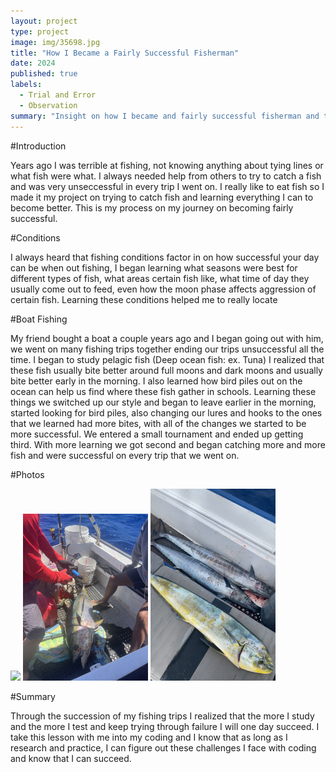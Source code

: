 ```yaml
---
layout: project
type: project
image: img/35698.jpg
title: "How I Became a Fairly Successful Fisherman"
date: 2024
published: true
labels:
  - Trial and Error
  - Observation
summary: "Insight on how I became and fairly successful fisherman and the process that I went through to get there."
---
```

#Introduction

   Years ago I was terrible at fishing, not knowing anything about tying lines or what fish were what.  I always needed help from others to try to catch a fish and was very unseccessful in every trip I went on.  I really like to eat fish so I made it my project on trying to catch fish and learning everything I can to become better.  This is my process on my journey on becoming fairly successful.

#Conditions

   I always heard that fishing conditions factor in on how successful your day can be when out fishing, I began learning what seasons were best for different types of fish, what areas certain fish like, what time of day they usually come out to feed, even how the moon phase affects aggression of certain fish.  Learning these conditions helped me to really locate 

#Boat Fishing

   My friend bought a boat a couple years ago and I began going out with him, we went on many fishing trips together ending our trips unsuccessful all the time.  I began to study pelagic fish (Deep ocean fish: ex. Tuna) I realized that these fish usually bite better around full moons and dark moons and usually bite better early in the morning.  I also learned how bird piles out on the ocean can help us find where these fish gather in schools.  Learning these things we switched up our style and began to leave earlier in the morning, started looking for bird piles, also changing our lures and hooks to the ones that we learned had more bites, with all of the changes we started to be more successful.  We entered a small tournament and ended up getting third.  With more learning we got second and began catching more and more fish and were successful on every trip that we went on.

#Photos
<div class="text-center p-4">
  <img width="200px" src="../img/IMG_0463.jpg" class="img-thumbnail" >
  <img width="200px" src="../img/IMG_1216.jpg" class="img-thumbnail" >
  <img width="200px" src="../img/58754.jpg" class="img-thumbnail" >
</div>

#Summary
   
   Through the succession of my fishing trips I realized that the more I study and the more I test and keep trying through failure I will one day succeed.  I take this lesson with me into my coding and I know that as long as I research and practice, I can figure out these challenges I face with coding and know that I can succeed.
